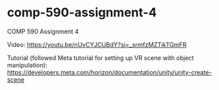 # comp-590-assignment-4
COMP 590 Assignment 4

Video: https://youtu.be/nUvCYJCUBdY?si=_srmfzMZTikTGmFR

Tutorial (followed Meta tutorial for setting up VR scene with object manipulation): 
https://developers.meta.com/horizon/documentation/unity/unity-create-scene
